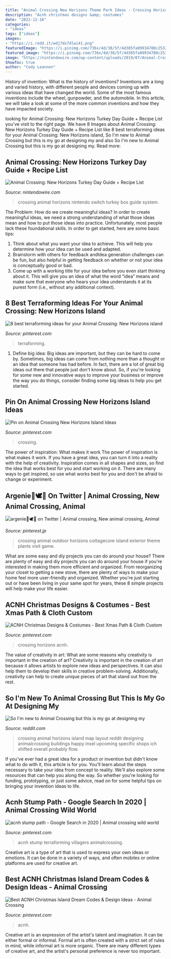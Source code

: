 ```yaml
---
title: "Animal Crossing New Horizons Theme Park Ideas - Crossing Horizons Acnh"
description: "Acnh christmas designs &amp; costumes"
date: "2022-12-16"
categories:
- "ideas"
tags: ["ideas"]
images:
- "https://i.redd.it/wdj7dx7dlwi41.png"
featuredImage: "https://i.pinimg.com/736x/4d/38/5f/4d385fa09934780c2532d301f5b5edc2.jpg"
featured_image: "https://i.pinimg.com/736x/4d/38/5f/4d385fa09934780c2532d301f5b5edc2.jpg"
image: "https://nintendowire.com/wp-content/uploads/2019/07/Animal-Crossing-New-Horizons-Box-Art.jpg"
ShowToc: true
author: "Cody Leannon"
---
```



History of invention: What is the history of inventions?
Inventions are a long and varied history, with different people and devices coming up with various ideas that have changed the world. Some of the most famous inventions include the wheel, gunpowder, and the automobile. In this article, we will take a look at some of the more common inventions and how they have impacted society.

	

		
looking for Animal Crossing: New Horizons Turkey Day Guide + Recipe List you've visit to the right page. We have 8 Images about Animal Crossing: New Horizons Turkey Day Guide + Recipe List like 8 best terraforming ideas for your Animal Crossing: New Horizons island, So I&#039;m new to Animal Crossing but this is my go at designing my and also So I&#039;m new to Animal Crossing but this is my go at designing my. Read more:
		
    
## Animal Crossing: New Horizons Turkey Day Guide + Recipe List

<img loading=lazy src="https://nintendowire.com/wp-content/uploads/2019/07/Animal-Crossing-New-Horizons-Box-Art.jpg" onerror="this.onerror=null;this.src='https://tse1.mm.bing.net/th?id=OIP.Z-bY97p_ZVH6UBNjzBpmMAHaL_&amp;pid=15.1';" alt="Animal Crossing: New Horizons Turkey Day Guide + Recipe List">

_Source: nintendowire.com_

>crossing animal horizons nintendo switch turkey box guide system. 

	

The Problem: How do we create meaningful ideas?
In order to create meaningful ideas, we need a strong understanding of what those ideas mean and how to put those ideas into practice. Unfortunately, most people lack these foundational skills. In order to get started, here are some basic tips: 
1. Think about what you want your idea to achieve. This will help you determine how your idea can be used and adapted. 
2. Brainstorm with others for feedback andIdea generation challenges can be fun, but also helpful in getting feedback on whether or not your idea is conceptually good or bad. 
3. Come up with a working title for your idea before you even start thinking about it. This will give you an idea of what the word “idea” means and make sure that everyone who hears your idea understands it at its purest form (i.e., without any additional context).

    
## 8 Best Terraforming Ideas For Your Animal Crossing: New Horizons Island

<img loading=lazy src="https://i.pinimg.com/736x/95/ab/28/95ab2817d7b407f766c7b08311572a0e.jpg" onerror="this.onerror=null;this.src='https://tse3.mm.bing.net/th?id=OIP.4kjuxrYMKvu_oN23PwqMBAHaEG&amp;pid=15.1';" alt="8 best terraforming ideas for your Animal Crossing: New Horizons island">

_Source: pinterest.com_

>terraforming. 

	

1. Define big idea:
Big ideas are important, but they can be hard to come by. Sometimes, big ideas can come from nothing more than a thought or an idea that someone has had before. In fact, there are a lot of great big ideas out there that people just don't know about. So, if you're looking for some new and innovative ways to improve your business or improve the way you do things, consider finding some big ideas to help you get started.

    
## Pin On Animal Crossing New Horizons Island Ideas

<img loading=lazy src="https://i.pinimg.com/736x/10/1a/38/101a38499baae6a69cf8ef80b04d184e.jpg" onerror="this.onerror=null;this.src='https://tse3.mm.bing.net/th?id=OIP.P9pAexlYWGbzLiXifiKrrAHaF1&amp;pid=15.1';" alt="Pin on Animal Crossing New Horizons Island Ideas">

_Source: pinterest.com_

>crossing. 

	

The power of inspiration: What makes it work
The power of inspiration is what makes it work. If you have a great idea, you can turn it into a reality with the help of creativity. Inspiration comes in all shapes and sizes, so find the idea that works best for you and start working on it. There are many ways to get inspired, so use what works best for you and don't be afraid to change or experiment.

    
## Argenie🌿🕊🍂 On Twitter | Animal Crossing, New Animal Crossing, Animal

<img loading=lazy src="https://i.pinimg.com/736x/ae/ce/02/aece029e0827beead77252c0eb464efe.jpg" onerror="this.onerror=null;this.src='https://tse3.mm.bing.net/th?id=OIP.Z3VBpXHPhiou2yvyspOuyAHaEK&amp;pid=15.1';" alt="argenie🌿🕊🍂 on Twitter | Animal crossing, New animal crossing, Animal">

_Source: pinterest.jp_

>crossing animal outdoor horizons cottagecore island exterior theme plants visit game. 

	

What are some easy and diy projects you can do around your house?
There are plenty of easy and diy projects you can do around your house if you're interested in making them more efficient and organized. From reorganizing your closet to getting a new stove, there are plenty of ways to make your home feel more user-friendly and organized. Whether you're just starting out or have been living in your same spot for years, these 8 simple projects will help make your life easier.

    
## ACNH Christmas Designs &amp; Costumes - Best Xmas Path &amp; Cloth Custom

<img loading=lazy src="https://i.pinimg.com/736x/08/62/c6/0862c6e69cf25798687289466ea36bfd.jpg" onerror="this.onerror=null;this.src='https://tse1.mm.bing.net/th?id=OIP.Y-VImyPUdwBxtBM_fvG-FgHaFj&amp;pid=15.1';" alt="ACNH Christmas Designs &amp; Costumes - Best Xmas Path &amp; Cloth Custom">

_Source: pinterest.com_

>crossing horizons acnh. 

	

The value of creativity in art: What are some reasons why creativity is important in the creation of art?
Creativity is important in the creation of art because it allows artists to explore new ideas and perspectives. It can also help them to develop their skills in creative problem-solving. Additionally, creativity can help to create unique pieces of art that stand out from the rest.

    
## So I&#039;m New To Animal Crossing But This Is My Go At Designing My

<img loading=lazy src="https://i.redd.it/wdj7dx7dlwi41.png" onerror="this.onerror=null;this.src='https://tse4.mm.bing.net/th?id=OIP.NRu7sW_LjMBzzu9QWBb4UgHaGV&amp;pid=15.1';" alt="So I&#039;m new to Animal Crossing but this is my go at designing my">

_Source: reddit.com_

>crossing animal horizons island map layout reddit designing animalcrossing buildings happy insel upcoming specific shops ich shifted overall probably flow. 

	

If you've ever had a great idea for a product or invention but didn't know what to do with it, this article is for you. You'll learn about the steps necessary to take your idea from concept to reality. We'll also explore some resources that can help you along the way. So whether you're looking for funding, prototyping, or just some advice, read on for some helpful tips on bringing your invention ideas to life.

    
## Acnh Stump Path - Google Search In 2020 | Animal Crossing Wild World

<img loading=lazy src="https://i.pinimg.com/736x/e1/bb/9f/e1bb9fa31c247aad807c9d035267be1c.jpg" onerror="this.onerror=null;this.src='https://tse3.mm.bing.net/th?id=OIP.dIGa5k90SIi30PDWa1bVRwHaEE&amp;pid=15.1';" alt="acnh stump path - Google Search in 2020 | Animal crossing wild world">

_Source: pinterest.com_

>acnh stump terraforming villagers animalcrossing. 

	

Creative art is a type of art that is used to express your own ideas or emotions. It can be done in a variety of ways, and often mobiles or online platforms are used for creative art.

    
## Best ACNH Christmas Island Dream Codes &amp; Design Ideas - Animal Crossing

<img loading=lazy src="https://i.pinimg.com/736x/4d/38/5f/4d385fa09934780c2532d301f5b5edc2.jpg" onerror="this.onerror=null;this.src='https://tse3.mm.bing.net/th?id=OIP.yUglhtT1Vfz1y9mHYdyPtQHaEK&amp;pid=15.1';" alt="Best ACNH Christmas Island Dream Codes &amp; Design Ideas - Animal Crossing">

_Source: pinterest.com_

>acnh. 

	

Creative art is an expression of the artist's talent and imagination. It can be either formal or informal. Formal art is often created with a strict set of rules in mind, while informal art is more organic. There are many different types of creative art, and the artist's personal preference is never too important.


